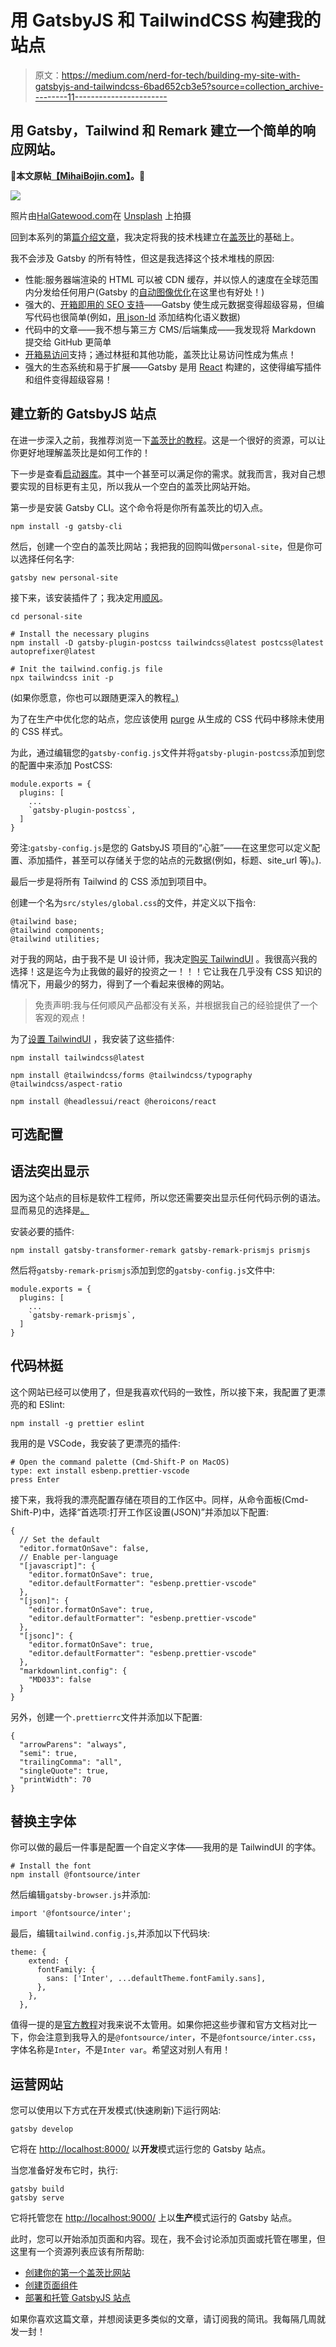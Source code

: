 # 用 GatsbyJS 和 TailwindCSS 构建我的站点

> 原文：<https://medium.com/nerd-for-tech/building-my-site-with-gatsbyjs-and-tailwindcss-6bad652cb3e5?source=collection_archive---------11----------------------->

## 用 Gatsby，Tailwind 和 Remark 建立一个简单的响应网站。

🔔**本文原帖**[**【MihaiBojin.com】**](https://mihaibojin.com/personal-site/gatsbyjs-and-tailwindcss-tech-stack?utm_source=Medium&utm_medium=organic&utm_campaign=rss)**。**🔔

![](img/3054cac5048d3564db7554586fb04555.png)

照片由[HalGatewood.com](https://unsplash.com/@halacious?utm_source=unsplash&utm_medium=referral&utm_content=creditCopyText)在 [Unsplash](https://unsplash.com/s/photos/website?utm_source=unsplash&utm_medium=referral&utm_content=creditCopyText) 上拍摄

回到本系列的第[篇介绍文章](https://mihaibojin.com/personal-site/building-a-personal-site?utm_source=Medium&utm_medium=organic&utm_campaign=rss)，我决定将我的技术栈建立在[盖茨比](https://www.gatsby.com/)的基础上。

我不会涉及 Gatsby 的所有特性，但这是我选择这个技术堆栈的原因:

*   性能:服务器端渲染的 HTML 可以被 CDN 缓存，并以惊人的速度在全球范围内分发给任何用户(Gatsby 的[自动图像优化](https://www.gatsbyjs.com/docs/conceptual/using-gatsby-image/)在这里也有好处！)
*   强大的、[开箱即用的 SEO 支持](https://www.gatsbyjs.com/docs/how-to/adding-common-features/seo/)——Gatsby 使生成元数据变得超级容易，但编写代码也很简单(例如，[用 json-ld](https://mihaibojin.com/personal-site/structured-semantic-data-with-json-ld?utm_source=Medium&utm_medium=organic&utm_campaign=rss) 添加结构化语义数据)
*   代码中的文章——我不想与第三方 CMS/后端集成——我发现将 Markdown 提交给 GitHub 更简单
*   [开箱易访问](https://www.gatsbyjs.com/docs/conceptual/making-your-site-accessible/)支持；通过林挺和其他功能，盖茨比让易访问性成为焦点！
*   强大的生态系统和易于扩展——Gatsby 是用 [React](https://reactjs.org/) 构建的，这使得编写插件和组件变得超级容易！

## 建立新的 GatsbyJS 站点

在进一步深入之前，我推荐浏览一下[盖茨比的教程](https://www.gatsbyjs.com/docs/tutorial/)。这是一个很好的资源，可以让你更好地理解盖茨比是如何工作的！

下一步是查看[启动器库](https://www.gatsbyjs.com/starters/)。其中一个甚至可以满足你的需求。就我而言，我对自己想要实现的目标更有主见，所以我从一个空白的盖茨比网站开始。

第一步是安装 Gatsby CLI。这个命令将是你所有盖茨比的切入点。

```
npm install -g gatsby-cli
```

然后，创建一个空白的盖茨比网站；我把我的回购叫做`personal-site`，但是你可以选择任何名字:

```
gatsby new personal-site
```

接下来，该安装插件了；我决定用[顺风](https://tailwindcss.com/)。

```
cd personal-site

# Install the necessary plugins
npm install -D gatsby-plugin-postcss tailwindcss@latest postcss@latest autoprefixer@latest

# Init the tailwind.config.js file
npx tailwindcss init -p
```

(如果你愿意，你也可以跟随更深入的教程[。)](https://tailwindcss.com/docs/guides/gatsby)

为了在生产中优化您的站点，您应该使用 [purge](https://tailwindcss.com/docs/guides/gatsby#configure-tailwind-to-remove-unused-styles-in-production) 从生成的 CSS 代码中移除未使用的 CSS 样式。

为此，通过编辑您的`gatsby-config.js`文件并将`gatsby-plugin-postcss`添加到您的配置中来添加 PostCSS:

```
module.exports = {
  plugins: [
    ...
    `gatsby-plugin-postcss`,
  ]
}
```

旁注:`gatsby-config.js`是您的 GatsbyJS 项目的“心脏”——在这里您可以定义配置、添加插件，甚至可以存储关于您的站点的元数据(例如，标题、site_url 等)。).

最后一步是将所有 Tailwind 的 CSS 添加到项目中。

创建一个名为`src/styles/global.css`的文件，并定义以下指令:

```
@tailwind base;
@tailwind components;
@tailwind utilities;
```

对于我的网站，由于我不是 UI 设计师，我决定[购买 TailwindUI](https://tailwindui.com/pricing) 。我很高兴我的选择！这是迄今为止我做的最好的投资之一！！！它让我在几乎没有 CSS 知识的情况下，用最少的努力，得到了一个看起来很棒的网站。

> 免责声明:我与任何顺风产品都没有关系，并根据我自己的经验提供了一个客观的观点！

为了[设置 TailwindUI](https://tailwindui.com/documentation#getting-set-up) ，我安装了这些插件:

```
npm install tailwindcss@latest

npm install @tailwindcss/forms @tailwindcss/typography @tailwindcss/aspect-ratio

npm install @headlessui/react @heroicons/react
```

## 可选配置

## 语法突出显示

因为这个站点的目标是软件工程师，所以您还需要突出显示任何代码示例的语法。显而易见的选择是[。](https://prismjs.com/)

安装必要的插件:

```
npm install gatsby-transformer-remark gatsby-remark-prismjs prismjs
```

然后将`gatsby-remark-prismjs`添加到您的`gatsby-config.js`文件中:

```
module.exports = {
  plugins: [
    ...
    `gatsby-remark-prismjs`,
  ]
}
```

## 代码林挺

这个网站已经可以使用了，但是我喜欢代码的一致性，所以接下来，我配置了更漂亮的和 ESlint:

```
npm install -g prettier eslint
```

我用的是 VSCode，我安装了更漂亮的插件:

```
# Open the command palette (Cmd-Shift-P on MacOS)
type: ext install esbenp.prettier-vscode
press Enter
```

接下来，我将我的漂亮配置存储在项目的工作区中。同样，从命令面板(Cmd-Shift-P)中，选择“首选项:打开工作区设置(JSON)”并添加以下配置:

```
{
  // Set the default
  "editor.formatOnSave": false,
  // Enable per-language
  "[javascript]": {
    "editor.formatOnSave": true,
    "editor.defaultFormatter": "esbenp.prettier-vscode"
  },
  "[json]": {
    "editor.formatOnSave": true,
    "editor.defaultFormatter": "esbenp.prettier-vscode"
  },
  "[jsonc]": {
    "editor.formatOnSave": true,
    "editor.defaultFormatter": "esbenp.prettier-vscode"
  },
  "markdownlint.config": {
    "MD033": false
  }
}
```

另外，创建一个`.prettierrc`文件并添加以下配置:

```
{
  "arrowParens": "always",
  "semi": true,
  "trailingComma": "all",
  "singleQuote": true,
  "printWidth": 70
}
```

## 替换主字体

你可以做的最后一件事是配置一个自定义字体——我用的是 TailwindUI 的字体。

```
# Install the font
npm install @fontsource/inter
```

然后编辑`gatsby-browser.js`并添加:

```
import '@fontsource/inter';
```

最后，编辑`tailwind.config.js`,并添加以下代码块:

```
theme: {
    extend: {
      fontFamily: {
        sans: ['Inter', ...defaultTheme.fontFamily.sans],
      },
    },
  },
```

值得一提的是[官方教程](https://tailwindui.com/documentation#optional-add-the-inter-font-family)对我来说不太管用。如果你把这些步骤和官方文档对比一下，你会注意到我导入的是`@fontsource/inter`，不是`@fontsource/inter.css`，字体名称是`Inter`，不是`Inter var`。希望这对别人有用！

## 运营网站

您可以使用以下方式在开发模式(快速刷新)下运行网站:

```
gatsby develop
```

它将在 [http://localhost:8000/](http://localhost:8000/) 以**开发**模式运行您的 Gatsby 站点。

当您准备好发布它时，执行:

```
gatsby build
gatsby serve
```

它将托管您在 [http://localhost:9000/](http://localhost:9000/) 上以**生产**模式运行的 Gatsby 站点。

此时，您可以开始添加页面和内容。现在，我不会讨论添加页面或托管在哪里，但这里有一个资源列表应该有所帮助:

*   [创建你的第一个盖茨比网站](https://www.gatsbyjs.com/docs/tutorial/part-1/)
*   [创建页面组件](https://www.gatsbyjs.com/docs/tutorial/part-2/#create-a-page-component)
*   [部署和托管 GatsbyJS 站点](https://www.gatsbyjs.com/docs/deploying-and-hosting/)

如果你喜欢这篇文章，并想阅读更多类似的文章，请订阅我的简讯。我每隔几周就发一封！